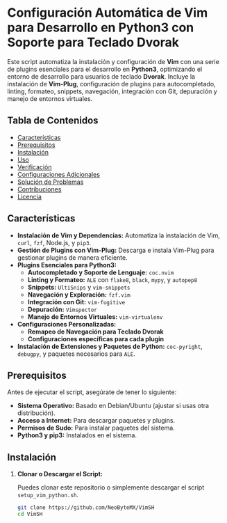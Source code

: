 # Configuración Automática de Vim para Desarrollo en Python3 con Soporte para Teclado Dvorak

Este script automatiza la instalación y configuración de **Vim** con una serie de plugins esenciales para el desarrollo en **Python3**, optimizando el entorno de desarrollo para usuarios de teclado **Dvorak**. Incluye la instalación de **Vim-Plug**, configuración de plugins para autocompletado, linting, formateo, snippets, navegación, integración con Git, depuración y manejo de entornos virtuales.

## Tabla de Contenidos

- [Características](#características)
- [Prerequisitos](#prerequisitos)
- [Instalación](#instalación)
- [Uso](#uso)
- [Verificación](#verificación)
- [Configuraciones Adicionales](#configuraciones-adicionales)
- [Solución de Problemas](#solución-de-problemas)
- [Contribuciones](#contribuciones)
- [Licencia](#licencia)

## Características

- **Instalación de Vim y Dependencias:** Automatiza la instalación de Vim, `curl`, `fzf`, Node.js, y `pip3`.
- **Gestión de Plugins con Vim-Plug:** Descarga e instala Vim-Plug para gestionar plugins de manera eficiente.
- **Plugins Esenciales para Python3:**
  - **Autocompletado y Soporte de Lenguaje:** `coc.nvim`
  - **Linting y Formateo:** `ALE` con `flake8`, `black`, `mypy`, y `autopep8`
  - **Snippets:** `UltiSnips` y `vim-snippets`
  - **Navegación y Exploración:** `fzf.vim`
  - **Integración con Git:** `vim-fugitive`
  - **Depuración:** `Vimspector`
  - **Manejo de Entornos Virtuales:** `vim-virtualenv`
- **Configuraciones Personalizadas:**
  - **Remapeo de Navegación para Teclado Dvorak**
  - **Configuraciones específicas para cada plugin**
- **Instalación de Extensiones y Paquetes de Python:** `coc-pyright`, `debugpy`, y paquetes necesarios para `ALE`.

## Prerequisitos

Antes de ejecutar el script, asegúrate de tener lo siguiente:

- **Sistema Operativo:** Basado en Debian/Ubuntu (ajustar si usas otra distribución).
- **Acceso a Internet:** Para descargar paquetes y plugins.
- **Permisos de Sudo:** Para instalar paquetes del sistema.
- **Python3 y pip3:** Instalados en el sistema.

## Instalación

1. **Clonar o Descargar el Script:**

   Puedes clonar este repositorio o simplemente descargar el script `setup_vim_python.sh`.

   ```bash
   git clone https://github.com/NeoByteMX/VimSH
   cd VimSH
